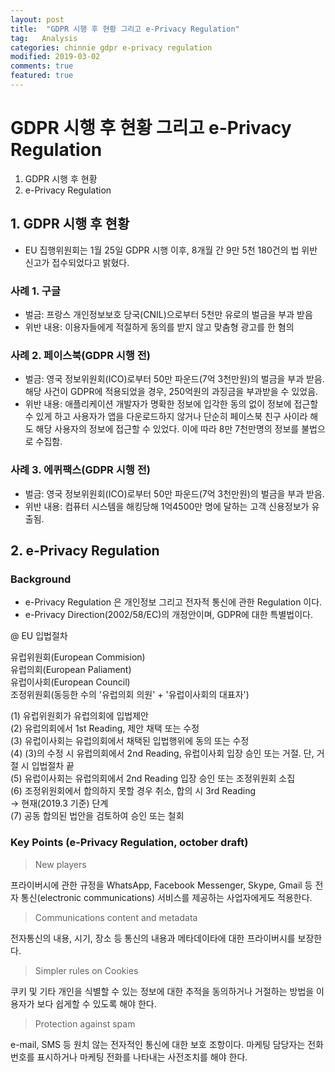 ```yaml
---
layout: post
title:  "GDPR 시행 후 현황 그리고 e-Privacy Regulation"
tag:   Analysis
categories: chinnie gdpr e-privacy regulation
modified: 2019-03-02
comments: true
featured: true
---
```


# GDPR 시행 후 현황 그리고 e-Privacy Regulation
1. GDPR 시행 후 현황
2. e-Privacy Regulation


## 1. GDPR 시행 후 현황
- EU 집행위원회는 1월 25일 GDPR 시행 이후, 8개월 간 9만 5천 180건의 법 위반 신고가 접수되었다고 밝혔다. 

### 사례 1. 구글
- 벌금: 프랑스 개인정보보호 당국(CNIL)으로부터 5천만 유로의 벌금을 부과 받음
- 위반 내용: 이용자들에게 적절하게 동의를 받지 않고 맞춤형 광고를 한 혐의

### 사례 2. 페이스북(GDPR 시행 전)
- 벌금: 영국 정보위원회(ICO)로부터 50만 파운드(7억 3천만원)의 벌금을 부과 받음. 해당 사건이 GDPR에 적용되었을 경우, 250억원의 과징금을 부과받을 수 있었음.
- 위반 내용: 애플리케이션 개발자가 명확한 정보에 입각한 동의 없이 정보에 접근할 수 있게 하고 사용자가 앱을 다운로드하지 않거나 단순히 페이스북 친구 사이라 해도 해당 사용자의 정보에 접근할 수 있었다. 이에 따라 8만 7천만명의 정보를 불법으로 수집함.
  
### 사례 3. 에퀴팩스(GDPR 시행 전)
- 벌금: 영국 정보위원회(ICO)로부터 50만 파운드(7억 3천만원)의 벌금을 부과 받음.
- 위반 내용: 컴퓨터 시스템을 해킹당해 1억4500만 명에 달하는 고객 신용정보가 유출됨.

## 2. e-Privacy Regulation

### Background

- e-Privacy Regulation 은 개인정보 그리고 전자적 통신에 관한 Regulation 이다.
- e-Privacy Direction(2002/58/EC)의 개정안이며, GDPR에 대한 특별법이다.

@ EU 입법절차

유럽위원회(European Commision)  
유럽의회(European Paliament)  
유럽이사회(European Council)  
조정위원회(동등한 수의 '유럽의회 의원' + '유럽이사회의 대표자')  

(1) 유럽위원회가 유럽의회에 입법제안  
(2) 유럽의회에서 1st Reading, 제안 채택 또는 수정  
(3) 유럽이사회는 유럽의회에서 채택된 입법행위에 동의 또는 수정  
(4) (3)의 수정 시 유럽의회에서 2nd Reading, 유럽이사회 입장 승인 또는 거절. 단, 거절 시 입법절차 끝  
(5) 유럽이사회는 유럽의회에서 2nd Reading 입장 승인 또는 조정위원회 소집  
(6) 조정위원회에서 합의하지 못할 경우 취소, 합의 시 3rd Reading  
-> 현재(2019.3 기준) 단계  
(7) 공동 합의된 법안을 검토하여 승인 또는 철회  

### Key Points (e-Privacy Regulation, october draft)
> New players

프라이버시에 관한 규정을 WhatsApp, Facebook Messenger, Skype, Gmail 등 전자 통신(electronic communications) 서비스를 제공하는 사업자에게도 적용한다.

> Communications content and metadata

전자통신의 내용, 시기, 장소 등 통신의 내용과 메타데이타에 대한 프라이버시를 보장한다.

> Simpler rules on Cookies

쿠키 및 기타 개인을 식별할 수 있는 정보에 대한 추적을 동의하거나 거절하는 방법을 이용자가 보다 쉽게할 수 있도록 해야 한다.

> Protection against spam

e-mail, SMS 등 원치 않는 전자적인 통신에 대한 보호 조항이다. 마케팅 담당자는 전화번호를 표시하거나 마케팅 전화를 나타내는 사전조치를 해야 한다.
